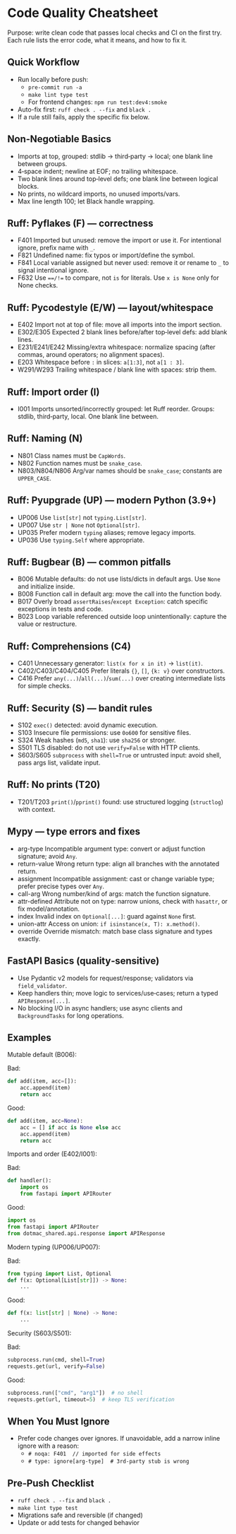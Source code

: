 # Code Quality Cheatsheet

Purpose: write clean code that passes local checks and CI on the first try. Each rule lists the error code, what it means, and how to fix it.

## Quick Workflow

- Run locally before push:
  - `pre-commit run -a`
  - `make lint type test`
  - For frontend changes: `npm run test:dev4:smoke`
- Auto-fix first: `ruff check . --fix` and `black .`
- If a rule still fails, apply the specific fix below.

## Non‑Negotiable Basics

- Imports at top, grouped: stdlib → third‑party → local; one blank line between groups.
- 4‑space indent; newline at EOF; no trailing whitespace.
- Two blank lines around top‑level defs; one blank line between logical blocks.
- No prints, no wildcard imports, no unused imports/vars.
- Max line length 100; let Black handle wrapping.

## Ruff: Pyflakes (F) — correctness

- F401 Imported but unused: remove the import or use it. For intentional ignore, prefix name with `_`.
- F821 Undefined name: fix typos or import/define the symbol.
- F841 Local variable assigned but never used: remove it or rename to `_` to signal intentional ignore.
- F632 Use `==/!=` to compare, not `is` for literals. Use `x is None` only for None checks.

## Ruff: Pycodestyle (E/W) — layout/whitespace

- E402 Import not at top of file: move all imports into the import section.
- E302/E305 Expected 2 blank lines before/after top‑level defs: add blank lines.
- E231/E241/E242 Missing/extra whitespace: normalize spacing (after commas, around operators; no alignment spaces).
- E203 Whitespace before `:` in slices: `a[1:3]`, not `a[1 : 3]`.
- W291/W293 Trailing whitespace / blank line with spaces: strip them.

## Ruff: Import order (I)

- I001 Imports unsorted/incorrectly grouped: let Ruff reorder. Groups: stdlib, third‑party, local. One blank line between.

## Ruff: Naming (N)

- N801 Class names must be `CapWords`.
- N802 Function names must be `snake_case`.
- N803/N804/N806 Arg/var names should be `snake_case`; constants are `UPPER_CASE`.

## Ruff: Pyupgrade (UP) — modern Python (3.9+)

- UP006 Use `list[str]` not `typing.List[str]`.
- UP007 Use `str | None` not `Optional[str]`.
- UP035 Prefer modern `typing` aliases; remove legacy imports.
- UP036 Use `typing.Self` where appropriate.

## Ruff: Bugbear (B) — common pitfalls

- B006 Mutable defaults: do not use lists/dicts in default args. Use `None` and initialize inside.
- B008 Function call in default arg: move the call into the function body.
- B017 Overly broad `assertRaises`/`except Exception`: catch specific exceptions in tests and code.
- B023 Loop variable referenced outside loop unintentionally: capture the value or restructure.

## Ruff: Comprehensions (C4)

- C401 Unnecessary generator: `list(x for x in it)` → `list(it)`.
- C402/C403/C404/C405 Prefer literals `{}`, `[]`, `{k: v}` over constructors.
- C416 Prefer `any(...)`/`all(...)`/`sum(...)` over creating intermediate lists for simple checks.

## Ruff: Security (S) — bandit rules

- S102 `exec()` detected: avoid dynamic execution.
- S103 Insecure file permissions: use `0o600` for sensitive files.
- S324 Weak hashes (`md5`, `sha1`): use `sha256` or stronger.
- S501 TLS disabled: do not use `verify=False` with HTTP clients.
- S603/S605 `subprocess` with `shell=True` or untrusted input: avoid shell, pass args list, validate input.

## Ruff: No prints (T20)

- T201/T203 `print()`/`pprint()` found: use structured logging (`structlog`) with context.

## Mypy — type errors and fixes

- arg-type Incompatible argument type: convert or adjust function signature; avoid `Any`.
- return-value Wrong return type: align all branches with the annotated return.
- assignment Incompatible assignment: cast or change variable type; prefer precise types over `Any`.
- call-arg Wrong number/kind of args: match the function signature.
- attr-defined Attribute not on type: narrow unions, check with `hasattr`, or fix model/annotation.
- index Invalid index on `Optional[...]`: guard against `None` first.
- union-attr Access on union: `if isinstance(x, T): x.method()`.
- override Override mismatch: match base class signature and types exactly.

## FastAPI Basics (quality‑sensitive)

- Use Pydantic v2 models for request/response; validators via `field_validator`.
- Keep handlers thin; move logic to services/use‑cases; return a typed `APIResponse[...]`.
- No blocking I/O in async handlers; use async clients and `BackgroundTasks` for long operations.

## Examples

Mutable default (B006):

Bad:

```python
def add(item, acc=[]):
    acc.append(item)
    return acc
```

Good:

```python
def add(item, acc=None):
    acc = [] if acc is None else acc
    acc.append(item)
    return acc
```

Imports and order (E402/I001):

Bad:

```python
def handler():
    import os
    from fastapi import APIRouter
```

Good:

```python
import os
from fastapi import APIRouter
from dotmac_shared.api.response import APIResponse
```

Modern typing (UP006/UP007):

Bad:

```python
from typing import List, Optional
def f(x: Optional[List[str]]) -> None:
    ...
```

Good:

```python
def f(x: list[str] | None) -> None:
    ...
```

Security (S603/S501):

Bad:

```python
subprocess.run(cmd, shell=True)
requests.get(url, verify=False)
```

Good:

```python
subprocess.run(["cmd", "arg1"])  # no shell
requests.get(url, timeout=5)  # keep TLS verification
```

## When You Must Ignore

- Prefer code changes over ignores. If unavoidable, add a narrow inline ignore with a reason:
  - `# noqa: F401  // imported for side effects`
  - `# type: ignore[arg-type]  # 3rd‑party stub is wrong`

## Pre‑Push Checklist

- `ruff check . --fix` and `black .`
- `make lint type test`
- Migrations safe and reversible (if changed)
- Update or add tests for changed behavior

